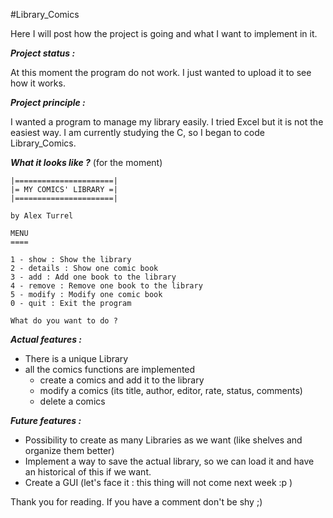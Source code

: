 #Library_Comics

Here I will post how the project is going and what I want to implement in it.

***Project status :***

At this moment the program do not work. I just wanted to upload it to see how it works.

***Project principle :*** 

I wanted a program to manage my library easily. I tried Excel but it is not the easiest way.
I am currently studying the C, so I began to code Library_Comics. 

***What it looks like ?*** (for the moment)

    |======================|
    |= MY COMICS' LIBRARY =|
    |======================|
    
    by Alex Turrel
    
    MENU
    ====
    
    1 - show : Show the library
    2 - details : Show one comic book
    3 - add : Add one book to the library
    4 - remove : Remove one book to the library
    5 - modify : Modify one comic book
    0 - quit : Exit the program
    
    What do you want to do ? 

***Actual features :*** 

- There is a unique Library
- all the comics functions are implemented
    - create a comics and add it to the library
    - modify a comics (its title, author, editor, rate, status, comments)
    - delete a comics

***Future features :*** 

- Possibility to create as many Libraries as we want (like shelves and organize them better)
- Implement a way to save the actual library, so we can load it and have an historical of this if we want.
- Create a GUI (let's face it : this thing will not come next week :p )

Thank you for reading. If you have a comment don't be shy ;)
